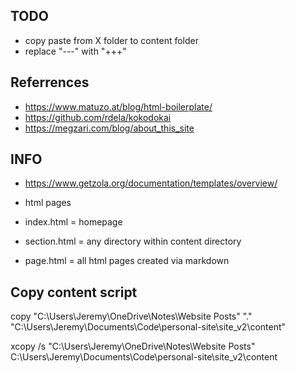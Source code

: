 ## TODO

- copy paste from X folder to content folder
- replace "---" with "+++"

## Referrences

- https://www.matuzo.at/blog/html-boilerplate/
- https://github.com/rdela/kokodokai
- https://megzari.com/blog/about_this_site


## INFO

- https://www.getzola.org/documentation/templates/overview/

- html pages
- index.html = homepage
- section.html = any directory within content directory
- page.html = all html pages created via markdown


## Copy content script

copy "C:\Users\Jeremy\OneDrive\Notes\Website Posts" "."  "C:\Users\Jeremy\Documents\Code\personal-site\site_v2\content"

xcopy /s "C:\Users\Jeremy\OneDrive\Notes\Website Posts" C:\Users\Jeremy\Documents\Code\personal-site\site_v2\content 